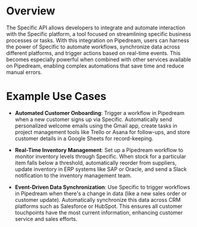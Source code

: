 # Overview

The Specific API allows developers to integrate and automate interaction with the Specific platform, a tool focused on streamlining specific business processes or tasks. With this integration on Pipedream, users can harness the power of Specific to automate workflows, synchronize data across different platforms, and trigger actions based on real-time events. This becomes especially powerful when combined with other services available on Pipedream, enabling complex automations that save time and reduce manual errors.

# Example Use Cases

- **Automated Customer Onboarding**: Trigger a workflow in Pipedream when a new customer signs up via Specific. Automatically send personalized welcome emails using the Gmail app, create tasks in project management tools like Trello or Asana for follow-ups, and store customer details in a Google Sheets for record-keeping.

- **Real-Time Inventory Management**: Set up a Pipedream workflow to monitor inventory levels through Specific. When stock for a particular item falls below a threshold, automatically reorder from suppliers, update inventory in ERP systems like SAP or Oracle, and send a Slack notification to the inventory management team.

- **Event-Driven Data Synchronization**: Use Specific to trigger workflows in Pipedream when there's a change in data (like a new sales order or customer update). Automatically synchronize this data across CRM platforms such as Salesforce or HubSpot. This ensures all customer touchpoints have the most current information, enhancing customer service and sales efforts.
